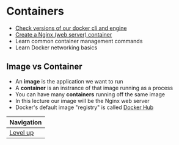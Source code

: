# Containers #

* [Check versions of our docker cli and engine](check-versions/README.md)
* [Create a Nginx (web server) container](nginx-container/README.md)
* Learn common container management commands
* Learn Docker networking basics

## Image vs Container ##

* An **image** is the application we want to run
* A **container** is an instrance of that image running as a process
* You can have many **containers** running off the same image
* In this lecture our image will be the Nginx web server
* Docker's default image "registry" is called [Docker Hub](hub.docker.com)

| Navigation               |
| ------------------------ |
| [Level up](../README.md) |
